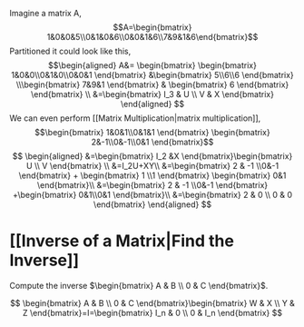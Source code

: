 Imagine a matrix A,
$$A=\begin{bmatrix} 1&0&0&5\\0&1&0&6\\0&0&1&6\\7&9&1&6\end{bmatrix}$$
Partitioned it could look like this,
$$\begin{aligned}
A&= \begin{bmatrix} \begin{bmatrix} 1&0&0\\0&1&0\\0&0&1 \end{bmatrix} &\begin{bmatrix} 5\\6\\6 \end{bmatrix} \\\begin{bmatrix} 7&9&1 \end{bmatrix} & \begin{bmatrix} 6 \end{bmatrix} \end{bmatrix} \\
&=\begin{bmatrix}  I_3 & U \\ V & X \end{bmatrix}
\end{aligned}
$$
We can even perform [[Matrix Multiplication|matrix multiplication]],
$$\begin{bmatrix} 1&0&1\\0&1&1 \end{bmatrix} \begin{bmatrix} 2&-1\\0&-1\\0&1 \end{bmatrix}$$
$$
\begin{aligned}
&=\begin{bmatrix}  I_2 &X \end{bmatrix}\begin{bmatrix} U \\ V \end{bmatrix} \\
&=I_2U+XY\\
&=\begin{bmatrix} 2 & -1 \\0&-1 \end{bmatrix} + \begin{bmatrix} 1 \\1 \end{bmatrix} \begin{bmatrix} 0&1 \end{bmatrix}\\
&=\begin{bmatrix} 2 & -1 \\0&-1 \end{bmatrix} +\begin{bmatrix} 0&1\\0&1 \end{bmatrix}\\
&=\begin{bmatrix} 2 & 0 \\ 0 & 0 \end{bmatrix}
\end{aligned}
$$

# [[Inverse of a Matrix|Find the Inverse]]
Compute the inverse $\begin{bmatrix} A & B \\ 0 & C \end{bmatrix}$.

$$
\begin{bmatrix} A & B \\ 0 & C \end{bmatrix}\begin{bmatrix} W & X \\ Y & Z \end{bmatrix}=I=\begin{bmatrix} I_n & 0 \\ 0 & I_n \end{bmatrix}
$$
